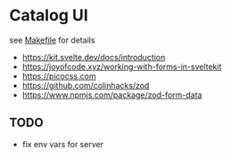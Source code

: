 # Catalog UI

see [Makefile](./Makefile) for details

- https://kit.svelte.dev/docs/introduction
- https://joyofcode.xyz/working-with-forms-in-sveltekit
- https://picocss.com
- https://github.com/colinhacks/zod
- https://www.npmjs.com/package/zod-form-data

## TODO

- fix env vars for server
